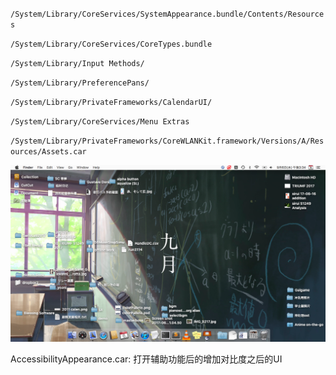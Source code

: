 `/System/Library/CoreServices/SystemAppearance.bundle/Contents/Resources`

`/System/Library/CoreServices/CoreTypes.bundle`

`/System/Library/Input Methods/`

`/System/Library/PreferencePans/`

`/System/Library/PrivateFrameworks/CalendarUI/`

`/System/Library/CoreServices/Menu Extras`

`/System/Library/PrivateFrameworks/CoreWLANKit.framework/Versions/A/Resources/Assets.car`


![alt text](preview/0desktop.png "Desktop")



AccessibilityAppearance.car: 打开辅助功能后的增加对比度之后的UI

